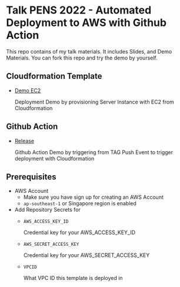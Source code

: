 # Talk PENS 2022 - Automated Deployment to AWS with Github Action

This repo contains of my talk materials. It includes Slides, and Demo Materials. You can fork this repo and try the demo by yourself.

## Cloudformation Template
- [Demo EC2](cloudformation/demo-ec2.yml)
  
  Deployment Demo by provisioning Server Instance with EC2 from Cloudformation

## Github Action
- [Release](.github/workflows/release.yml)
  
  Github Action Demo by triggering from TAG Push Event to trigger deployment with Cloudformation 

## Prerequisites
- AWS Account
  - Make sure you have sign up for creating an AWS Account
  - `ap-southeast-1` or Singapore region is enabled
- Add Repository Secrets for
  - `AWS_ACCESS_KEY_ID`

    Credential key for your AWS_ACCESS_KEY_ID
  - `AWS_SECRET_ACCESS_KEY`
    
    Credential key for your AWS_SECRET_ACCESS_KEY
  - `VPCID`

    What VPC ID this template is deployed in
    